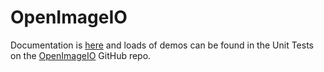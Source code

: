 # OpenImageIO

Documentation is [here](https://openimageio.readthedocs.io/en/latest/imageioapi.html) and loads of demos can be found in the Unit Tests on the [OpenImageIO](https://github.com/OpenImageIO/oiio) GitHub repo.

